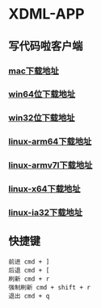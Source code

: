 # XDML-APP
## 写代码啦客户端
### [mac下载地址](https://cloud.hunger-valley.com/XDML-APP-darwin-x64.zip)
### [win64位下载地址](https://cloud.hunger-valley.com/XDML-APP-win32-x64.zip)
### [win32位下载地址](https://cloud.hunger-valley.com/XDML-APP-win32-ia32.zip)
### [linux-arm64下载地址](https://cloud.hunger-valley.com/XDML-APP-linux-arm64.zip)
### [linux-armv7l下载地址](https://cloud.hunger-valley.com/XDML-APP-linux-armv7l.zip)
### [linux-x64下载地址](https://cloud.hunger-valley.com/XDML-APP-linux-x64.zip)
### [linux-ia32下载地址](https://cloud.hunger-valley.com/XDML-APP-linux-ia32.zip)

## 快捷键
```
前进 cmd + ]
后退 cmd + [
刷新 cmd + r
强制刷新 cmd + shift + r
退出 cmd + q
```
